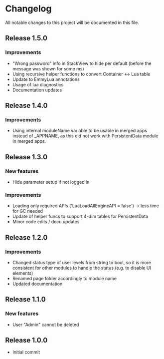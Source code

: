 # Changelog
All notable changes to this project will be documented in this file.

## Release 1.5.0

### Improvements
- "Wrong password" info in StackView to hide per default (before the message was shown for some ms)
- Using recursive helper functions to convert Container <-> Lua table
- Update to EmmyLua annotations
- Usage of lua diagnostics
- Documentation updates

## Release 1.4.0

### Improvements
- Using internal moduleName variable to be usable in merged apps instead of _APPNAME, as this did not work with PersistentData module in merged apps.

## Release 1.3.0

### New features
- Hide parameter setup if not logged in

### Improvements
- Loading only required APIs ('LuaLoadAllEngineAPI = false') -> less time for GC needed
- Update of helper funcs to support 4-dim tables for PersistentData
- Minor code edits / docu updates

## Release 1.2.0

### Improvements
- Changed status type of user levels from string to bool, so it is more consistent for other modules to handle the status (e.g. to disable UI elements)
- Renamed page folder accordingly to module name
- Updated documentation

## Release 1.1.0

### New features
- User "Admin" cannot be deleted

## Release 1.0.0
- Initial commit